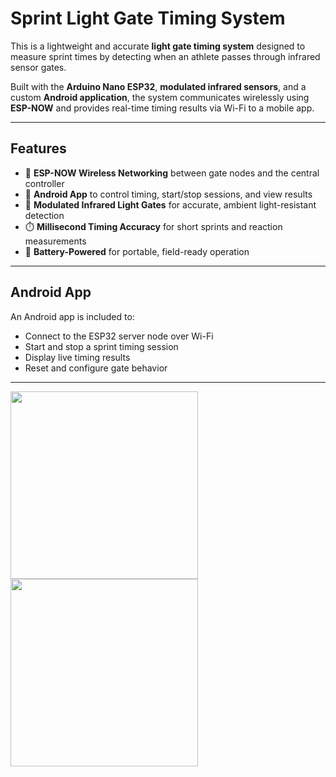 # Sprint Light Gate Timing System

This is a lightweight and accurate **light gate timing system** designed to measure sprint times by detecting when an athlete passes through infrared sensor gates.

Built with the **Arduino Nano ESP32**, **modulated infrared sensors**, and a custom **Android application**, the system communicates wirelessly using **ESP-NOW** and provides real-time timing results via Wi-Fi to a mobile app.

---

## Features

- 📡 **ESP-NOW Wireless Networking** between gate nodes and the central controller
- 📲 **Android App** to control timing, start/stop sessions, and view results
- 🔦 **Modulated Infrared Light Gates** for accurate, ambient light-resistant detection
- ⏱️ **Millisecond Timing Accuracy** for short sprints and reaction measurements
- 🔋 **Battery-Powered** for portable, field-ready operation

---

## Android App

An Android app is included to:

- Connect to the ESP32 server node over Wi-Fi
- Start and stop a sprint timing session
- Display live timing results
- Reset and configure gate behavior
---

<img src="https://github.com/user-attachments/assets/765a1288-913e-44d9-bb80-24fb6ce1e2b9" width="300"/>

<img src="https://raw.githubusercontent.com/epurola/SpeedLab/main/15378-1.jpg" width="300"/>

